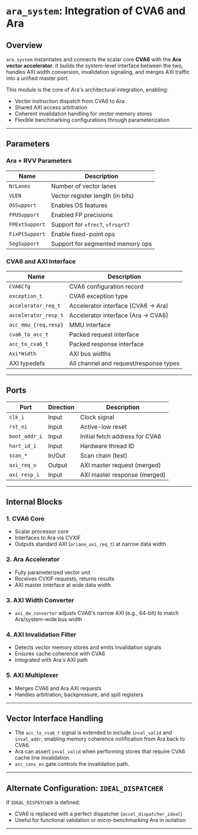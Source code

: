 # `ara_system`: Integration of CVA6 and Ara

## Overview

`ara_system` instantiates and connects the scalar core **CVA6** with the **Ara vector accelerator**. It builds the system-level interface between the two, handles AXI width conversion, invalidation signaling, and merges AXI traffic into a unified master port.

This module is the core of Ara's architectural integration, enabling:
- Vector instruction dispatch from CVA6 to Ara
- Shared AXI access arbitration
- Coherent invalidation handling for vector memory stores
- Flexible benchmarking configurations through parameterization

---

## Parameters

### Ara + RVV Parameters

| Name          | Description |
|---------------|-------------|
| `NrLanes`     | Number of vector lanes |
| `VLEN`        | Vector register length (in bits) |
| `OSSupport`   | Enables OS features |
| `FPUSupport`  | Enabled FP precisions |
| `FPExtSupport`| Support for `vfrec7`, `vfrsqrt7` |
| `FixPtSupport`| Enable fixed-point ops |
| `SegSupport`  | Support for segmented memory ops |

### CVA6 and AXI Interface

| Name                | Description |
|---------------------|-------------|
| `CVA6Cfg`           | CVA6 configuration record |
| `exception_t`       | CVA6 exception type |
| `accelerator_req_t` | Accelerator interface (CVA6 → Ara) |
| `accelerator_resp_t`| Accelerator interface (Ara → CVA6) |
| `acc_mmu_{req,resp}`| MMU interface |
| `cva6_to_acc_t`     | Packed request interface |
| `acc_to_cva6_t`     | Packed response interface |
| `Axi*Width`         | AXI bus widths |
| AXI typedefs        | All channel and request/response types |

---

## Ports

| Port         | Direction | Description |
|--------------|-----------|-------------|
| `clk_i`      | Input     | Clock signal |
| `rst_ni`     | Input     | Active-low reset |
| `boot_addr_i`| Input     | Initial fetch address for CVA6 |
| `hart_id_i`  | Input     | Hardware thread ID |
| `scan_*`     | In/Out    | Scan chain (test) |
| `axi_req_o`  | Output    | AXI master request (merged) |
| `axi_resp_i` | Input     | AXI master response (merged) |

---

## Internal Blocks

### 1. **CVA6 Core**
- Scalar processor core
- Interfaces to Ara via CVXIF
- Outputs standard AXI (`ariane_axi_req_t`) at narrow data width

### 2. **Ara Accelerator**
- Fully parameterized vector unit
- Receives CVXIF requests, returns results
- AXI master interface at wide data width

### 3. **AXI Width Converter**
- `axi_dw_converter` adjusts CVA6's narrow AXI (e.g., 64-bit) to match Ara/system-wide bus width

### 4. **AXI Invalidation Filter**
- Detects vector memory stores and emits invalidation signals
- Ensures cache coherence with CVA6
- Integrated with Ara's AXI path

### 5. **AXI Multiplexer**
- Merges CVA6 and Ara AXI requests
- Handles arbitration, backpressure, and spill registers

---

## Vector Interface Handling

- The `acc_to_cva6_t` signal is extended to include `inval_valid` and `inval_addr`, enabling memory coherence notification from Ara back to CVA6.
- Ara can assert `inval_valid` when performing stores that require CVA6 cache line invalidation.
- `acc_cons_en` gate controls the invalidation path.

---

## Alternate Configuration: `IDEAL_DISPATCHER`

If `IDEAL_DISPATCHER` is defined:
- CVA6 is replaced with a perfect dispatcher (`accel_dispatcher_ideal`)
- Useful for functional validation or micro-benchmarking Ara in isolation

---
